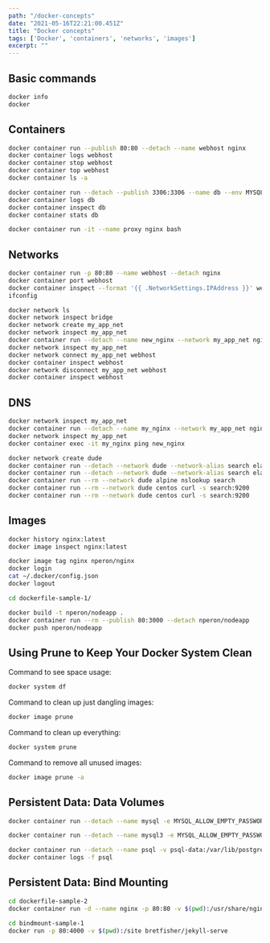 ```yaml
---
path: "/docker-concepts"
date: "2021-05-16T22:21:00.451Z"
title: "Docker concepts"
tags: ['Docker', 'containers', 'networks', 'images']
excerpt: ""
---
```


## Basic commands

```bash
docker info
docker
```

## Containers

```bash
docker container run --publish 80:80 --detach --name webhost nginx
docker container logs webhost
docker container stop webhost
docker container top webhost
docker container ls -a
```

```bash
docker container run --detach --publish 3306:3306 --name db --env MYSQL_RANDOM_ROOT_PASSWORD=yes mysql
docker container logs db
docker container inspect db
docker container stats db
```

```bash
docker container run -it --name proxy nginx bash
```

## Networks

```bash
docker container run -p 80:80 --name webhost --detach nginx
docker container port webhost
docker container inspect --format '{{ .NetworkSettings.IPAddress }}' webhost
ifconfig
```

```bash
docker network ls
docker network inspect bridge
docker network create my_app_net
docker network inspect my_app_net
docker container run --detach --name new_nginx --network my_app_net nginx
docker network inspect my_app_net
docker network connect my_app_net webhost
docker container inspect webhost
docker network disconnect my_app_net webhost
docker container inspect webhost
```

## DNS

```bash
docker network inspect my_app_net
docker container run --detach --name my_nginx --network my_app_net nginx:alpine
docker network inspect my_app_net
docker container exec -it my_nginx ping new_nginx
```

```bash
docker network create dude
docker container run --detach --network dude --network-alias search elasticsearch:2
docker container run --detach --network dude --network-alias search elasticsearch:2
docker container run --rm --network dude alpine nslookup search
docker container run --rm --network dude centos curl -s search:9200
docker container run --rm --network dude centos curl -s search:9200
```

## Images

```bash
docker history nginx:latest
docker image inspect nginx:latest

docker image tag nginx nperon/nginx
docker login
cat ~/.docker/config.json
docker logout
```

```bash
cd dockerfile-sample-1/

docker build -t nperon/nodeapp .
docker container run --rm --publish 80:3000 --detach nperon/nodeapp
docker push nperon/nodeapp
```

## Using Prune to Keep Your Docker System Clean

Command to see space usage:

```bash
docker system df
```

Command to clean up just dangling images:

```bash
docker image prune
```

Command to clean up everything: 

```bash
docker system prune
```

Command to remove all unused images: 

```bash
docker image prune -a
```

## Persistent Data: Data Volumes

```bash
docker container run --detach --name mysql -e MYSQL_ALLOW_EMPTY_PASSWORD=True mysql

docker container run --detach --name mysql3 -e MYSQL_ALLOW_EMPTY_PASSWORD=True -v mysql-db:/var/lib/mysql mysql
```

```bash
docker container run --detach --name psql -v psql-data:/var/lib/postgresql/data postgres:9.6.1
docker container logs -f psql
```

## Persistent Data: Bind Mounting

```bash
cd dockerfile-sample-2
docker container run -d --name nginx -p 80:80 -v $(pwd):/usr/share/nginx/html nginx
```

```bash
cd bindmount-sample-1
docker run -p 80:4000 -v $(pwd):/site bretfisher/jekyll-serve
```
